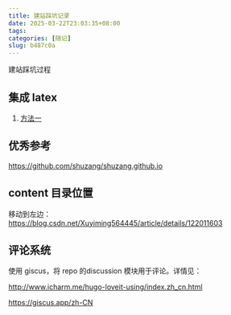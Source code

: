 ```yaml
---
title: 建站踩坑记录
date: 2025-03-22T23:03:35+08:00
tags:
categories: [随记]
slug: b487c0a
---
```


建站踩坑过程

<!--more-->

## 集成 latex

1. [方法一](https://aikenh.cn/posts/%E5%88%9D%E5%A7%8B%E5%8C%96%E8%AE%BE%E7%BD%AEpapermod%E4%B8%BB%E9%A2%98%E7%9A%84%E5%9F%BA%E7%A1%80%E5%8A%9F%E8%83%BD/#render-latex-%e6%94%af%e6%8c%81%e6%b8%b2%e6%9f%93-latex)

## 优秀参考

https://github.com/shuzang/shuzang.github.io

## content 目录位置

移动到左边：https://blog.csdn.net/Xuyiming564445/article/details/122011603

## 评论系统

使用 giscus，将 repo 的discussion 模块用于评论。详情见：

http://www.icharm.me/hugo-loveit-using/index.zh_cn.html

https://giscus.app/zh-CN
